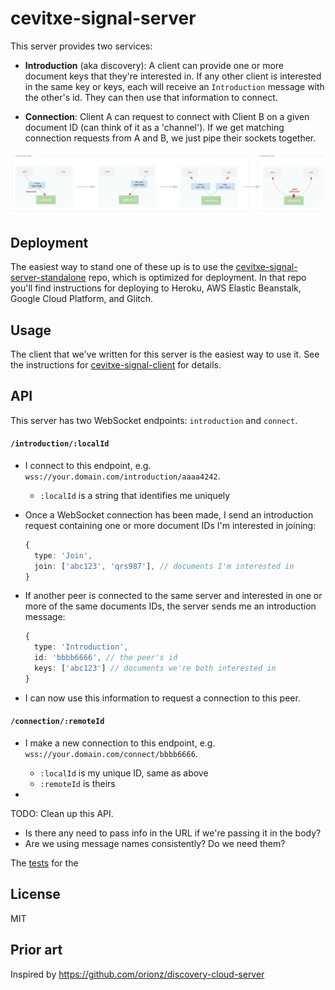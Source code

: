 # cevitxe-signal-server

This server provides two services:

- **Introduction** (aka discovery): A client can provide one or more document keys that they're
  interested in. If any other client is interested in the same key or keys, each will receive an
  `Introduction` message with the other's id. They can then use that information to connect.

- **Connection**: Client A can request to connect with Client B on a given document ID (can think of
  it as a 'channel'). If we get matching connection requests from A and B, we just pipe their
  sockets together.

![diagram](../../images/signal-server.jpg)

## Deployment

The easiest way to stand one of these up is to use the [cevitxe-signal-server-standalone] repo,
which is optimized for deployment. In that repo you'll find instructions for deploying to Heroku,
AWS Elastic Beanstalk, Google Cloud Platform, and Glitch.

## Usage

The client that we've written for this server is the easiest way to use it. See the instructions for
[cevitxe-signal-client] for details.

## API

This server has two WebSocket endpoints: `introduction` and `connect`.

#### `/introduction/:localId`

- I connect to this endpoint, e.g. `wss://your.domain.com/introduction/aaaa4242`.

  - `:localId` is a string that identifies me uniquely

- Once a WebSocket connection has been made, I send an introduction request containing one or more
  document IDs I'm interested in joining:

  ```ts
  {
    type: 'Join',
    join: ['abc123', 'qrs987'], // documents I'm interested in
  }
  ```

- If another peer is connected to the same server and interested in one or more of the same
  documents IDs, the server sends me an introduction message:

  ```ts
  {
    type: 'Introduction',
    id: 'bbbb6666', // the peer's id
    keys: ['abc123'] // documents we're both interested in
  }
  ```

- I can now use this information to request a connection to this peer.

#### `/connection/:remoteId`

- I make a new connection to this endpoint, e.g. `wss://your.domain.com/connect/bbbb6666`.

  - `:localId` is my unique ID, same as above
  - `:remoteId` is theirs

-

TODO: Clean up this API.

- Is there any need to pass info in the URL if we're passing it in the body?
- Are we using message names consistently? Do we need them?

The
[tests](https://github.com/DevResults/cevitxe/blob/master/packages/cevitxe-signal-server/src/Server.test.ts)
for the

## License

MIT

## Prior art

Inspired by https://github.com/orionz/discovery-cloud-server

[cevitxe-signal-client]: https://github.com/devresults/cevitxe/blob/master/packages/cevitxe-signal-client/README.md
[cevitxe-signal-server-standalone]: https://github.com/DevResults/cevitxe-signal-server-standalone
